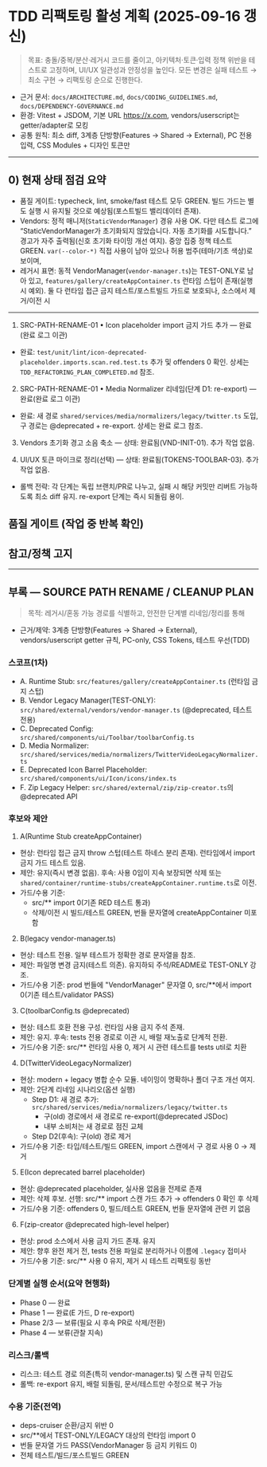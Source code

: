 # TDD 리팩토링 활성 계획 (2025-09-16 갱신)

> 목표: 충돌/중복/분산·레거시 코드를 줄이고, 아키텍처·토큰·입력 정책 위반을
> 테스트로 고정하며, UI/UX 일관성과 안정성을 높인다. 모든 변경은 실패 테스트 →
> 최소 구현 → 리팩토링 순으로 진행한다.

- 근거 문서: `docs/ARCHITECTURE.md`, `docs/CODING_GUIDELINES.md`,
  `docs/DEPENDENCY-GOVERNANCE.md`
- 환경: Vitest + JSDOM, 기본 URL https://x.com, vendors/userscript는
  getter/adapter로 모킹
- 공통 원칙: 최소 diff, 3계층 단방향(Features → Shared → External), PC 전용
  입력, CSS Modules + 디자인 토큰만

---

## 0) 현재 상태 점검 요약

- 품질 게이트: typecheck, lint, smoke/fast 테스트 모두 GREEN. 빌드 가드는 별도
  실행 시 유지될 것으로 예상됨(포스트빌드 밸리데이터 존재).
- Vendors: 정적 매니저(`StaticVendorManager`) 경유 사용 OK. 다만 테스트 로그에
  “StaticVendorManager가 초기화되지 않았습니다. 자동 초기화를 시도합니다.”
  경고가 자주 출력됨(신호 초기화 타이밍 개선 여지). 중앙 집중 정책 테스트 GREEN.
  `var(--color-*)` 직접 사용이 남아 있으나 허용 범주(테마/기초 색상)로 보이며,
- 레거시 표면: 동적 VendorManager(`vendor-manager.ts`)는 TEST-ONLY로 남아 있고,
  `features/gallery/createAppContainer.ts` 런타임 스텁이 존재(실행 시 예외). 둘
  다 런타임 접근 금지 테스트/포스트빌드 가드로 보호되나, 소스에서 제거/이전 시

---

1. SRC-PATH-RENAME-01 • Icon placeholder import 금지 가드 추가 — 완료(완료 로그
   이관)

- 완료: `test/unit/lint/icon-deprecated-placeholder.imports.scan.red.test.ts`
  추가 및 offenders 0 확인. 상세는 `TDD_REFACTORING_PLAN_COMPLETED.md` 참조.

2. SRC-PATH-RENAME-01 • Media Normalizer 리네임(단계 D1: re-export) — 완료(완료
   로그 이관)

- 완료: 새 경로 `shared/services/media/normalizers/legacy/twitter.ts` 도입, 구
  경로는 @deprecated + re-export. 상세는 완료 로그 참조.

3. Vendors 초기화 경고 소음 축소 — 상태: 완료됨(VND-INIT-01). 추가 작업 없음.

4. UI/UX 토큰 마이크로 정리(선택) — 상태: 완료됨(TOKENS-TOOLBAR-03). 추가 작업
   없음.

- 롤백 전략: 각 단계는 독립 브랜치/PR로 나누고, 실패 시 해당 커밋만 리버트
  가능하도록 최소 diff 유지. re-export 단계는 즉시 되돌림 용이.

## 품질 게이트 (작업 중 반복 확인)

## 참고/정책 고지

---

## 부록 — SOURCE PATH RENAME / CLEANUP PLAN

> 목적: 레거시/혼동 가능 경로를 식별하고, 안전한 단계별 리네임/정리를 통해

- 근거/제약: 3계층 단방향(Features → Shared → External), vendors/userscript
  getter 규칙, PC-only, CSS Tokens, 테스트 우선(TDD)

### 스코프(1차)

- A. Runtime Stub: `src/features/gallery/createAppContainer.ts` (런타임 금지
  스텁)
- B. Vendor Legacy Manager(TEST-ONLY):
  `src/shared/external/vendors/vendor-manager.ts` (@deprecated, 테스트 전용)
- C. Deprecated Config: `src/shared/components/ui/Toolbar/toolbarConfig.ts`
- D. Media Normalizer:
  `src/shared/services/media/normalizers/TwitterVideoLegacyNormalizer.ts`
- E. Deprecated Icon Barrel Placeholder:
  `src/shared/components/ui/Icon/icons/index.ts`
- F. Zip Legacy Helper: `src/shared/external/zip/zip-creator.ts`의 @deprecated
  API

### 후보와 제안

1. A(Runtime Stub createAppContainer)

- 현상: 런타임 접근 금지 throw 스텁(테스트 하네스 분리 존재). 런타임에서 import
  금지 가드 테스트 있음.
- 제안: 유지(즉시 변경 없음). 후속: 사용 0임이 지속 보장되면 삭제 또는
  `shared/container/runtime-stubs/createAppContainer.runtime.ts`로 이전.
- 가드/수용 기준:
  - src/\*\* import 0(기존 RED 테스트 통과)
  - 삭제/이전 시 빌드/테스트 GREEN, 번들 문자열에 createAppContainer 미포함

2. B(legacy vendor-manager.ts)

- 현상: 테스트 전용. 일부 테스트가 정확한 경로 문자열을 참조.
- 제안: 파일명 변경 금지(테스트 의존). 유지하되 주석/README로 TEST-ONLY 강조.
- 가드/수용 기준: prod 번들에 "VendorManager" 문자열 0, src/\*\*에서 import
  0(기존 테스트/validator PASS)

3. C(toolbarConfig.ts @deprecated)

- 현상: 테스트 호환 전용 구성. 런타임 사용 금지 주석 존재.
- 제안: 유지. 후속: tests 전용 경로로 이관 시, 배럴 재노출로 단계적 전환.
- 가드/수용 기준: src/\*\* 런타임 사용 0, 제거 시 관련 테스트를 tests util로
  치환

4. D(TwitterVideoLegacyNormalizer)

- 현상: modern + legacy 병합 순수 모듈. 네이밍이 명확하나 폴더 구조 개선 여지.
- 제안: 2단계 리네임 시나리오(옵션 실행)
  - Step D1: 새 경로 추가:
    `src/shared/services/media/normalizers/legacy/twitter.ts`
    - 구(old) 경로에서 새 경로로 re-export(@deprecated JSDoc)
    - 내부 소비처는 새 경로로 점진 교체
  - Step D2(후속): 구(old) 경로 제거
- 가드/수용 기준: 타입/테스트/빌드 GREEN, import 스캔에서 구 경로 사용 0 → 제거

5. E(Icon deprecated barrel placeholder)

- 현상: @deprecated placeholder, 실사용 없음을 전제로 존재
- 제안: 삭제 후보. 선행: src/\*\* import 스캔 가드 추가 → offenders 0 확인 후
  삭제
- 가드/수용 기준: offenders 0, 빌드/테스트 GREEN, 번들 문자열에 관련 키 없음

6. F(zip-creator @deprecated high-level helper)

- 현상: prod 소스에서 사용 금지 가드 존재. 유지
- 제안: 향후 완전 제거 전, tests 전용 파일로 분리하거나 이름에 `.legacy` 접미사
- 가드/수용 기준: src/\*\* 사용 0 유지, 제거 시 테스트 리팩토링 동반

### 단계별 실행 순서(요약 현행화)

- Phase 0 — 완료
- Phase 1 — 완료(E 가드, D re-export)
- Phase 2/3 — 보류(필요 시 후속 PR로 삭제/전환)
- Phase 4 — 보류(관찰 지속)

### 리스크/롤백

- 리스크: 테스트 경로 의존(특히 vendor-manager.ts) 및 스캔 규칙 민감도
- 롤백: re-export 유지, 배럴 되돌림, 문서/테스트만 수정으로 복구 가능

### 수용 기준(전역)

- deps-cruiser 순환/금지 위반 0
- src/\*\*에서 TEST-ONLY/LEGACY 대상의 런타임 import 0
- 번들 문자열 가드 PASS(VendorManager 등 금지 키워드 0)
- 전체 테스트/빌드/포스트빌드 GREEN
